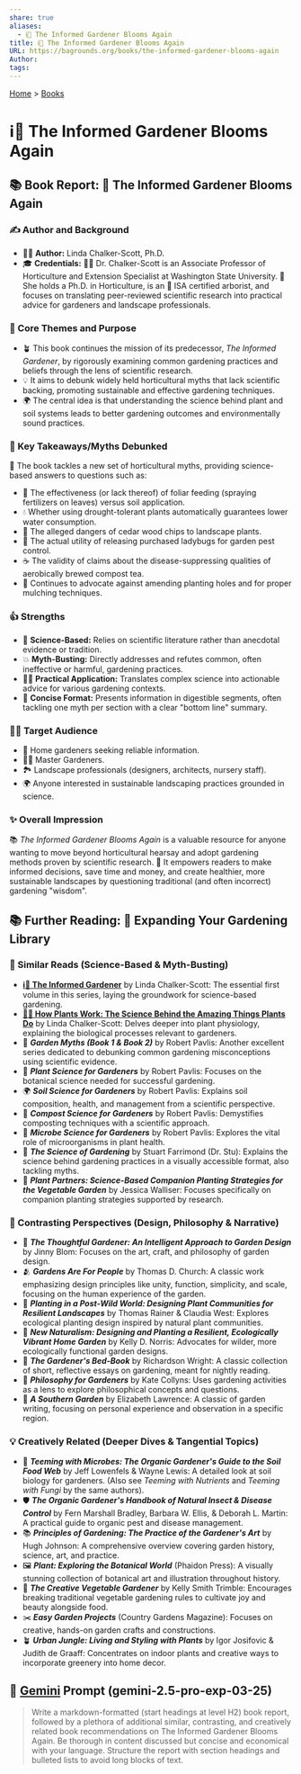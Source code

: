 ```yaml
---
share: true
aliases:
  - ℹ️🌻 The Informed Gardener Blooms Again
title: ℹ️🌻 The Informed Gardener Blooms Again
URL: https://bagrounds.org/books/the-informed-gardener-blooms-again
Author: 
tags: 
---
```

[Home](../index.md) > [Books](./index.md)  
# ℹ️🌻 The Informed Gardener Blooms Again  
## 📚 Book Report: 🌻 The Informed Gardener Blooms Again  
  
### ✍️ Author and Background  
* 👩‍🏫 **Author:** Linda Chalker-Scott, Ph.D.  
* 🎓 **Credentials:** 👩‍🔬 Dr. Chalker-Scott is an Associate Professor of Horticulture and Extension Specialist at Washington State University. 🌱 She holds a Ph.D. in Horticulture, is an 🌳 ISA certified arborist, and focuses on translating peer-reviewed scientific research into practical advice for gardeners and landscape professionals.  
  
### 🎯 Core Themes and Purpose  
* 🪴 This book continues the mission of its predecessor, *The Informed Gardener*, by rigorously examining common gardening practices and beliefs through the lens of scientific research.  
* 💡 It aims to debunk widely held horticultural myths that lack scientific backing, promoting sustainable and effective gardening techniques.  
* 🌍 The central idea is that understanding the science behind plant and soil systems leads to better gardening outcomes and environmentally sound practices.  
  
### 🌱 Key Takeaways/Myths Debunked  
📝 The book tackles a new set of horticultural myths, providing science-based answers to questions such as:  
* 🍃 The effectiveness (or lack thereof) of foliar feeding (spraying fertilizers on leaves) versus soil application.  
* 💧 Whether using drought-tolerant plants automatically guarantees lower water consumption.  
* 🌲 The alleged dangers of cedar wood chips to landscape plants.  
* 🐞 The actual utility of releasing purchased ladybugs for garden pest control.  
* ☕ The validity of claims about the disease-suppressing qualities of aerobically brewed compost tea.  
* 🚫 Continues to advocate against amending planting holes and for proper mulching techniques.  
  
### 👍 Strengths  
* 🔬 **Science-Based:** Relies on scientific literature rather than anecdotal evidence or tradition.  
* 💥 **Myth-Busting:** Directly addresses and refutes common, often ineffective or harmful, gardening practices.  
* 👨‍🌾 **Practical Application:** Translates complex science into actionable advice for various gardening contexts.  
* 📖 **Concise Format:** Presents information in digestible segments, often tackling one myth per section with a clear "bottom line" summary.  
  
### 🧑‍🌾 Target Audience  
* 🏡 Home gardeners seeking reliable information.  
* 👩‍🌾 Master Gardeners.  
* 🏞️ Landscape professionals (designers, architects, nursery staff).  
* 🌍 Anyone interested in sustainable landscaping practices grounded in science.  
  
### ✨ Overall Impression  
📚 *The Informed Gardener Blooms Again* is a valuable resource for anyone wanting to move beyond horticultural hearsay and adopt gardening methods proven by scientific research. 🌱 It empowers readers to make informed decisions, save time and money, and create healthier, more sustainable landscapes by questioning traditional (and often incorrect) gardening "wisdom".  
  
## 📚 Further Reading: 📖 Expanding Your Gardening Library  
  
### 🌿 Similar Reads (Science-Based & Myth-Busting)  
* **[ℹ️🌱 The Informed Gardener](./the-informed-gardener.md)** by Linda Chalker-Scott: The essential first volume in this series, laying the groundwork for science-based gardening.  
* **[🌿🔬 How Plants Work: The Science Behind the Amazing Things Plants Do](./how-plants-work.md)** by Linda Chalker-Scott: Delves deeper into plant physiology, explaining the biological processes relevant to gardeners.  
* 🚫 **_Garden Myths (Book 1 & Book 2)_** by Robert Pavlis: Another excellent series dedicated to debunking common gardening misconceptions using scientific evidence.  
* 🌱 **_Plant Science for Gardeners_** by Robert Pavlis: Focuses on the botanical science needed for successful gardening.  
* 🌍 **_Soil Science for Gardeners_** by Robert Pavlis: Explains soil composition, health, and management from a scientific perspective.  
* 🍂 **_Compost Science for Gardeners_** by Robert Pavlis: Demystifies composting techniques with a scientific approach.  
* 🦠 **_Microbe Science for Gardeners_** by Robert Pavlis: Explores the vital role of microorganisms in plant health.  
* 🧪 **_The Science of Gardening_** by Stuart Farrimond (Dr. Stu): Explains the science behind gardening practices in a visually accessible format, also tackling myths.  
* 🤝 **_Plant Partners: Science-Based Companion Planting Strategies for the Vegetable Garden_** by Jessica Walliser: Focuses specifically on companion planting strategies supported by research.  
  
### 🎨 Contrasting Perspectives (Design, Philosophy & Narrative)  
* 📐 **_The Thoughtful Gardener: An Intelligent Approach to Garden Design_** by Jinny Blom: Focuses on the art, craft, and philosophy of garden design.  
* 🫂 **_Gardens Are For People_** by Thomas D. Church: A classic work emphasizing design principles like unity, function, simplicity, and scale, focusing on the human experience of the garden.  
* 🌳 **_Planting in a Post-Wild World: Designing Plant Communities for Resilient Landscapes_** by Thomas Rainer & Claudia West: Explores ecological planting design inspired by natural plant communities.  
* 🌻 **_New Naturalism: Designing and Planting a Resilient, Ecologically Vibrant Home Garden_** by Kelly D. Norris: Advocates for wilder, more ecologically functional garden designs.  
* 📖 **_The Gardener's Bed-Book_** by Richardson Wright: A classic collection of short, reflective essays on gardening, meant for nightly reading.  
* 🤔 **_Philosophy for Gardeners_** by Kate Collyns: Uses gardening activities as a lens to explore philosophical concepts and questions.  
* 📜 **_A Southern Garden_** by Elizabeth Lawrence: A classic of garden writing, focusing on personal experience and observation in a specific region.  
  
### 💡 Creatively Related (Deeper Dives & Tangential Topics)  
* 🐛 **_Teeming with Microbes: The Organic Gardener's Guide to the Soil Food Web_** by Jeff Lowenfels & Wayne Lewis: A detailed look at soil biology for gardeners. (Also see *Teeming with Nutrients* and *Teeming with Fungi* by the same authors).  
* 🛡️ **_The Organic Gardener's Handbook of Natural Insect & Disease Control_** by Fern Marshall Bradley, Barbara W. Ellis, & Deborah L. Martin: A practical guide to organic pest and disease management.  
* 📚 **_Principles of Gardening: The Practice of the Gardener's Art_** by Hugh Johnson: A comprehensive overview covering garden history, science, art, and practice.  
* 🖼️ **_Plant: Exploring the Botanical World_** (Phaidon Press): A visually stunning collection of botanical art and illustration throughout history.  
* 🎨 **_The Creative Vegetable Gardener_** by Kelly Smith Trimble: Encourages breaking traditional vegetable gardening rules to cultivate joy and beauty alongside food.  
* ✂️ **_Easy Garden Projects_** (Country Gardens Magazine): Focuses on creative, hands-on garden crafts and constructions.  
* 🪴 **_Urban Jungle: Living and Styling with Plants_** by Igor Josifovic & Judith de Graaff: Concentrates on indoor plants and creative ways to incorporate greenery into home decor.  
  
## 💬 [Gemini](../software/gemini.md) Prompt (gemini-2.5-pro-exp-03-25)  
> Write a markdown-formatted (start headings at level H2) book report, followed by a plethora of additional similar, contrasting, and creatively related book recommendations on The Informed Gardener Blooms Again. Be thorough in content discussed but concise and economical with your language. Structure the report with section headings and bulleted lists to avoid long blocks of text.